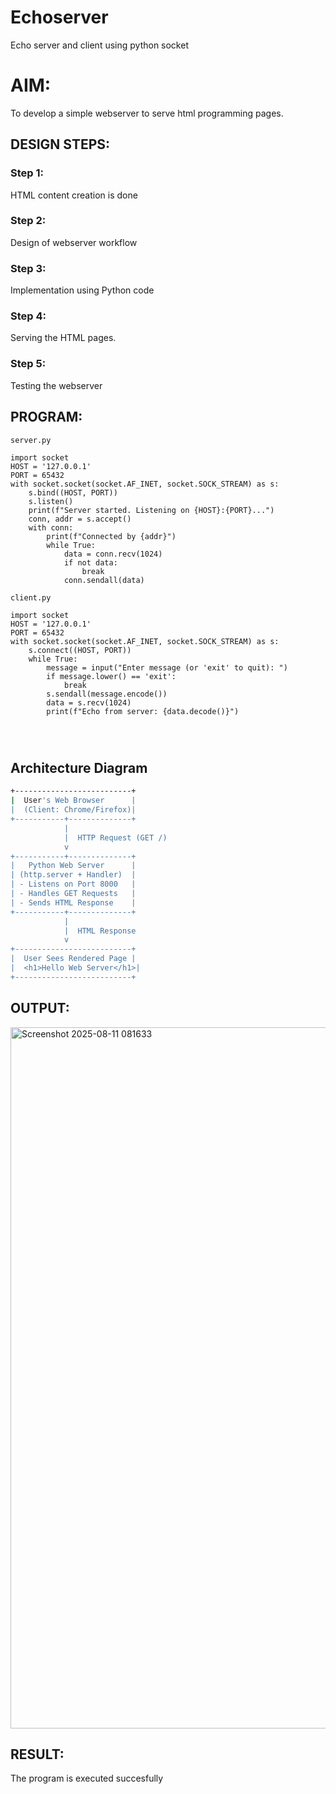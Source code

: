 # Echoserver
Echo server and client using python socket
# AIM:

To develop a simple webserver to serve html programming pages.

## DESIGN STEPS:

### Step 1:

HTML content creation is done

### Step 2:

Design of webserver workflow

### Step 3:

Implementation using Python code

### Step 4:

Serving the HTML pages.

### Step 5:

Testing the webserver

## PROGRAM:
```
server.py

import socket
HOST = '127.0.0.1' 
PORT = 65432 
with socket.socket(socket.AF_INET, socket.SOCK_STREAM) as s:
    s.bind((HOST, PORT))
    s.listen()
    print(f"Server started. Listening on {HOST}:{PORT}...")
    conn, addr = s.accept()
    with conn:
        print(f"Connected by {addr}")
        while True:
            data = conn.recv(1024)
            if not data:
                break
            conn.sendall(data)

client.py

import socket
HOST = '127.0.0.1' 
PORT = 65432
with socket.socket(socket.AF_INET, socket.SOCK_STREAM) as s:
    s.connect((HOST, PORT))
    while True:
        message = input("Enter message (or 'exit' to quit): ")
        if message.lower() == 'exit':
            break
        s.sendall(message.encode())
        data = s.recv(1024)
        print(f"Echo from server: {data.decode()}")


      
```
##  Architecture Diagram

```bash
+--------------------------+
|  User's Web Browser      |
|  (Client: Chrome/Firefox)|
+-----------+--------------+
            |
            |  HTTP Request (GET /)
            v
+-----------+--------------+
|   Python Web Server      |
| (http.server + Handler)  |
| - Listens on Port 8000   |
| - Handles GET Requests   |
| - Sends HTML Response    |
+-----------+--------------+
            |
            |  HTML Response
            v
+--------------------------+
|  User Sees Rendered Page |
|  <h1>Hello Web Server</h1>|
+--------------------------+
```


## OUTPUT:
<img width="1896" height="1122" alt="Screenshot 2025-08-11 081633" src="https://github.com/user-attachments/assets/9fb9d727-d103-4e18-ad0c-fcc1c52d38b1" />



## RESULT:
The program is executed succesfully
